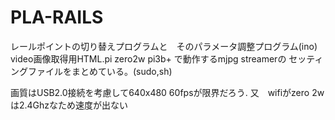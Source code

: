 # PLA-RAILS
レールポイントの切り替えプログラムと　そのパラメータ調整プログラム(ino)
video画像取得用HTML.pi zero2w pi3b+ で動作するmjpg streamerの
セッティングファイルをまとめている。(sudo,sh)

画質はUSB2.0接続を考慮して640x480 60fpsが限界だろう.
又　wifiがzero 2w は2.4Ghzなため速度が出ない
